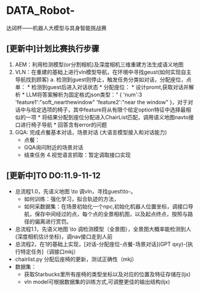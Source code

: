 # DATA_Robot-
达闼杯——机器人大模型与具身智能挑战赛
## [更新中]计划比赛执行步骤
1. AEM：利用检测模型(or分割相机)及深度相机三维重建方法生成语义地图
2. VLN：在重建的基础上进行vln模型导航，在环境中寻找geust(如何实现自主导航找到顾客)
    a. 检测到guest则停止，触发任务分类如对话，分配座位，点单：
        * 检测到guest后进入对话状态
        * 分配座位：
            * 设计promt,获取对话并解析
            * LLM将答案解析为固定格式json类型：“
            {   'num':3            
                'feature1':"soft_nearthewindow"
                'feature2':"near the window"
            }，对于对话中与给定选项的椅子，其中feature将从有限个给定option特征中选择最相似的一项
            * 将结果分配到座位分配进入ChairList匹配，调用语义地图navto接口进行椅子导航
            * 回答含有error的问题
3. GQA: 完成点餐基本对话，场景对话 (大语言模型接入和对话能力)
    * 点餐：
    * GQA询问附近的场景对话
    * 结束任务
4.视觉语言抓取：暂定调取接口实现

## [更新中]TO DO:11.9-11-12 
* 总流程1.0，先语义地图 \to 调vln，寻找guest\to-。 
    * 如何训练：强化学习，拟合轨迹的方法，
    * 如何采数据集：在场景初始化一个npc,初始化机器人位置坐标，调接口导航，保存中间经过的点，每个点的全景相机图，以及起点终点，按照与路径的偏离进行赏罚。
* 总流程1.1，先语义地图 \to 调检测模型（全景图），全景图大概率能检测到人(深度相机估计坐标)，调nav接口走到人前
* 总流程2，在1的基础上实现，[对话-分配座位-点餐-场景对话](GPT qxy)-[执行特定任务]（调接口mkj）
* chairlist.py 分配后座椅的更新，测试正确性（mkj）
* 数据集：
    * 获取Starbucks里所有座椅的类型坐标以及对应的位置及特征存储在(ljx)
    * vln model可根据数据集的训练方式,可调整更佳的输出结构(ljx)
